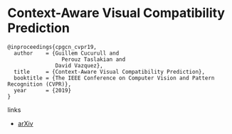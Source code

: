 # Context-Aware Visual Compatibility Prediction

```
@inproceedings{cpgcn_cvpr19,
  author    = {Guillem Cucurull and
	             Perouz Taslakian and
               David Vazquez},
  title     = {Context-Aware Visual Compatibility Prediction},
  booktitle = {The IEEE Conference on Computer Vision and Pattern Recognition (CVPR)},
  year      = {2019}
}

```

links
- [arXiv](https://arxiv.org/abs/1902.03646)
